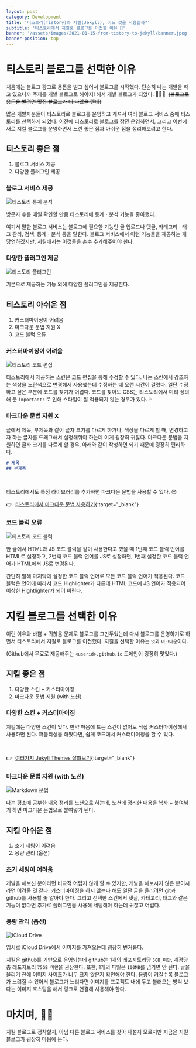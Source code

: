 ```yaml
---
layout: post
category: Development
title: '티스토리(Tistory)와 지킬(Jekyll), 어느 것을 사용할까?'
subtitle: '티스토리에서 지킬로 블로그를 이전한 이유 👟'
banner: '/assets/images/2021-01-15-from-tistory-to-jekyll/banner.jpeg'
banner-position: top
---
```


# 티스토리 블로그를 선택한 이유

처음에는 블로그 광고로 용돈을 벌고 싶어서 블로그를 시작했다. 
단순히 나는 개발을 하고 있으니까 주제를 개발 블로그로 해야지! 해서 개발 블로그가 되었다. 👩🏻‍💻&nbsp; ~~(블로그로 용돈을 벌려면 맛집 블로그가 더 나았을 텐데)~~

많은 개발자분들이 티스토리로 블로그를 운영하고 계셔서 여러 블로그 서비스 중에 티스토리를 선택하게 되었다. 
이전에 티스토리로 블로그를 잠깐 운영하면서, 그리고 이번에 새로 지킬 블로그를 운영하면서 느낀 좋은 점과 아쉬운 점을 정리해보려고 한다.

## 티스토리 좋은 점

1. 블로그 서비스 제공
2. 다양한 플러그인 제공

### 블로그 서비스 제공

![티스토리 통계 분석](/assets/images/2021-01-15-from-tistory-to-jekyll/01.%20티스토리%20통계%20분석.png)

<figcaption class="mt-n4">방문자 수를 매일 확인할 만큼 티스토리에 통계ㆍ분석 기능을 좋아했다.</figcaption>

여기서 말한 블로그 서비스는 블로그에 필요한 기능인 글 업로드나 댓글, 카테고리ㆍ태그 관리, 검색, 통계ㆍ분석 등을 말한다. 
블로그 서비스에서 이런 기능들을 제공하는 게 당연하겠지만, 지킬애서는 이것들을 손수 추가해주어야 한다.

### 다양한 플러그인 제공

![티스토리 플러그인](/assets/images/2021-01-15-from-tistory-to-jekyll/02.%20티스토리%20플러그인.png)

기본으로 제공하는 기능 외에 다양한 플러그인을 제공한다. 

## 티스토리 아쉬운 점

1. 커스터마이징이 어려움
2. 마크다운 문법 지원 X
3. 코드 블럭 오류

### 커스터마이징이 어려움

![티스토리 코드 편집](/assets/images/2021-01-15-from-tistory-to-jekyll/03.%20티스토리%20코드%20편집.png)

티스토리에서 제공하는 스킨은 코드 편집을 통해 수정할 수 있다. 
나는 스킨에서 강조하는 색상을 노란색으로 변경해서 사용했는데 수정하는 데 오랜 시간이 걸렸다. 
일단 수정하고 싶은 부분에 코드를 찾기가 어렵다. 코드를 찾아도 CSS는 티스토리에서 미리 정의해 둔 `important!` 로 인해 스타일이 잘 적용되지 않는 경우가 있다. 💦

### 마크다운 문법 지원 X

글에서 제목, 부제목과 같이 글자 크기를 다르게 하거나, 색상을 다르게 할 때, 변경하고자 하는 글자를 드래그해서 설정해줘야 하는데 이게 굉장히 귀찮다. 
마크다운 문법을 지원하면 글자 크기를 다르게 할 경우, 아래와 같이 작성하면 되기 때문에 굉장히 편리하다.

```markdown
# 제목
## 부제목
```

<br>

티스토리에서도 특정 라이브러리를 추가하면 마크다운 문법을 사용할 수 있다. 😎

👉&nbsp; [티스토리에서 마크다운 문법 사용하기](https://redthing.tistory.com/entry/%ED%8B%B0%EC%8A%A4%ED%86%A0%EB%A6%AC-%EB%A7%88%ED%81%AC%EB%8B%A4%EC%9A%B4-%EB%AC%B8%EB%B2%95%EC%9C%BC%EB%A1%9C-%ED%8F%AC%EC%8A%A4%ED%8C%85%ED%95%98%EB%8A%94-%EB%B0%A9%EB%B2%95){:target="_blank"}

### 코드 블럭 오류

![티스토리 코드 블럭](/assets/images/2021-01-15-from-tistory-to-jekyll/04.%20티스토리%20코드%20블럭.png)

한 글에서 HTML과 JS 코드 블럭을 같이 사용한다고 했을 때 1번째 코드 블럭 언어를 HTML로 설정하고, 2번째 코드 블럭 언어를 JS로 설정하면, 1번째 설정한 코드 블럭 언어가 HTML에서 JS로 변경된다.

간단히 말해 마지막에 설정한 코드 블럭 언어로 모든 코드 블럭 언어가 적용된다.
코드 블럭은 언어에 따라서 코드 Highlighter가 다른데 HTML 코드에 JS 언어가 적용되어 이상한 Hightlighter가 되어 버린다.

# 지킬 블로그를 선택한 이유

이런 이유와 바쁨 + 귀찮음 문제로 블로그를 그만두었는데 다시 블로그를 운영하기로 하면서 티스토리에서 지킬로 블로그를 이전했다. 
지킬을 선택한 이유는 `멋`과 `마크다운`이다. 

(Github에서 무료로 제공해주는 `<userid>.github.io` 도메인이 굉장히 멋있다.) 

## 지킬 좋은 점

1. 다양한 스킨 + 커스터마이징
2. 마크다운 문법 지원 (with 노션)

### 다양한 스킨 + 커스터마이징

지킬에는 다양한 스킨이 있다. 만약 마음에 드는 스킨이 없어도 직접 커스터마이징해서 사용하면 된다. 
퍼블리싱을 해봤다면, 쉽게 코드에서 커스터마이징을 할 수 있다.

<br>

👉&nbsp; [여러가지 Jekyll Themes 살펴보기](http://jekyllthemes.org/){:target="_blank"}

### 마크다운 문법 지원 (with 노션)

![Markdown 문법](/assets/images/2021-01-15-from-tistory-to-jekyll/05.%20Markdown%20문법.png)

나는 평소에 공부한 내용 정리를 노션으로 하는데, 노션에 정리한 내용을 복사 + 붙여넣기 하면 마크다운 문법으로 붙여넣기 된다. 

## 지킬 아쉬운 점

1. 초기 세팅이 어려움
2. 용량 관리 (옵션)

### 초기 세팅이 어려움

개발을 해보신 분이라면 비교적 어렵지 않게 할 수 있지만, 개발을 해보시지 않은 분이시라면 어려울 것 같다. 
커스터마이징을 하지 않는다 해도 일단 글을 올리려면 git과 github를 사용할 줄 알아야 한다.
그리고 선택한 스킨에서 댓글, 카테고리, 태그와 같은 기능이 없다면 추가로 플러그인을 사용해 세팅해야 하는데 귀찮고 어렵다.

### 용량 관리 (옵션)

![iCloud Drive](/assets/images/2021-01-15-from-tistory-to-jekyll/06.%20iCloud%20Drive.png)

<figcaption class="mt-n4">임시로 iCloud Drive에서 이미지를 가져오는데 굉장히 번거롭다.</figcaption>

지킬은 github를 기반으로 운영되는데 github는 1개의 레포지토리당 `5GB 미만`, 계정당 총 레포지토리 `75GB 미만`을 권장한다.
또한, 1개의 파일은 `100MB`를 넘기면 안 된다. 글을 올리기 전에 이미지 사이즈가 너무 크지 않은지 확인해야 한다.
용량이 커질수록 블로그가 느려질 수 있어서 블로그가 느리다면 이미지를 프로젝트 내에 두고 불러오는 방식 보다는 이미지 호스팅을 해서 링크로 연결해 사용해야 한다.

# 마치며, 🙇🏻

지킬 블로그로 정착할지, 아님 다른 블로그 서비스를 찾아 나설지 모르지만 지금은 지킬 블로그가 굉장히 마음에 든다.